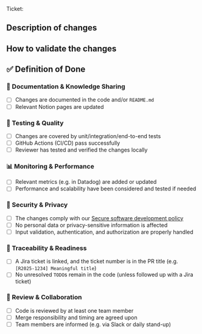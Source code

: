 Ticket: <!-- ticket number -->

## Description of changes

<!-- Replace this with a short description of the changes made, specifically focused on the choices you have made within those changes. -->

## How to validate the changes

<!-- Describe how to validate the changes that are made. -->

## ✅ Definition of Done

### 📄 Documentation & Knowledge Sharing

- [ ] Changes are documented in the code and/or `README.md`
- [ ] Relevant Notion pages are updated

### 🧪 Testing & Quality

- [ ] Changes are covered by unit/integration/end-to-end tests
- [ ] GitHub Actions (CI/CD) pass successfully
- [ ] Reviewer has tested and verified the changes locally

### 📊 Monitoring & Performance

- [ ] Relevant metrics (e.g. in Datadog) are added or updated
- [ ] Performance and scalability have been considered and tested if needed

### 🔐 Security & Privacy

- [ ] The changes comply with our [Secure software development policy](https://www.notion.so/q42/12-Secure-software-development-policy-3be5262f736c4a2a854fa2543d90c8be?pvs=4)
- [ ] No personal data or privacy-sensitive information is affected
- [ ] Input validation, authentication, and authorization are properly handled

### 🧩 Traceability & Readiness

- [ ] A Jira ticket is linked, and the ticket number is in the PR title (e.g. `[R2025-1234] Meaningful title`)
- [ ] No unresolved `TODO`s remain in the code (unless followed up with a Jira ticket)

### 🤝 Review & Collaboration

- [ ] Code is reviewed by at least one team member
- [ ] Merge responsibility and timing are agreed upon
- [ ] Team members are informed (e.g. via Slack or daily stand-up)
